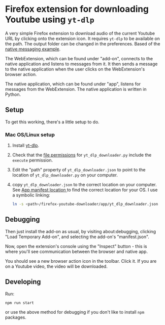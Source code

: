 # Firefox extension for downloading Youtube using `yt-dlp`
A very simple Firefox extension to download audio of the current Youtube URL by clicking onto the extension icon. It requires `yt-dlp` to be available on the path. The output folder can be changed in the preferences. Based of the [native messaging example](https://github.com/mdn/webextensions-examples/tree/main/native-messaging).

The WebExtension, which can be found under "add-on", connects to the native application and listens to messages from it. It then sends a message to the native application when the user clicks on the WebExtension's browser action. 

The native application, which can be found under "app", listens for messages from the WebExtension. The native application is written in Python.

## Setup ##

To get this working, there's a little setup to do.

### Mac OS/Linux setup ###

1. Install [yt-dlp](https://github.com/yt-dlp/yt-dlp).
2. Check that the [file permissions](https://en.wikipedia.org/wiki/File_system_permissions) for `yt_dlp_downloader.py` include the `execute` permission.
3. Edit the "path" property of `yt_dlp_downloader.json` to point to the location of `yt_dlp_downloader.py` on your computer.
4. copy `yt_dlp_downloader.json` to the correct location on your computer. See [App manifest location ](https://developer.mozilla.org/en-US/Add-ons/WebExtensions/Native_manifests#Manifest_location) to find the correct location for your OS. I use a symbolic linking:

    ```bash
    ln -s <path>/firefox-youtube-downloader/app/yt_dlp_downloader.json ~/.mozilla/native-messaging-hosts/yt_dlp_downloader.json
    ```

## Debugging

Then just install the add-on as usual, by visiting about:debugging, clicking "Load Temporary Add-on", and selecting the add-on's "manifest.json".

Now, open the extension's console using the "Inspect" button - this is where you'll see communication between the browser and native app. 

You should see a new browser action icon in the toolbar. Click it. If you are on a Youtube video, the video will be downloaded.


## Developing

Run:

```
npm run start
```

or use the above method for debugging if you don't like to install `npm` packages.
